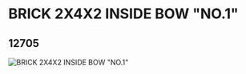 # BRICK 2X4X2 INSIDE BOW "NO.1"
## 12705
![BRICK 2X4X2 INSIDE BOW "NO.1"](https://lc-www-live-s.legocdn.com/media/bricks/5/2/6020888.jpg)